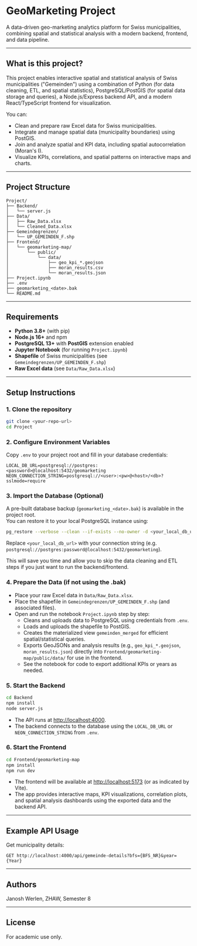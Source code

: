 # GeoMarketing Project

A data-driven geo-marketing analytics platform for Swiss municipalities, combining spatial and statistical analysis with a modern backend, frontend, and data pipeline.

---

## What is this project?

This project enables interactive spatial and statistical analysis of Swiss municipalities ("Gemeinden") using a combination of Python (for data cleaning, ETL, and spatial statistics), PostgreSQL/PostGIS (for spatial data storage and queries), a Node.js/Express backend API, and a modern React/TypeScript frontend for visualization.

You can:
- Clean and prepare raw Excel data for Swiss municipalities.
- Integrate and manage spatial data (municipality boundaries) using PostGIS.
- Join and analyze spatial and KPI data, including spatial autocorrelation (Moran's I).
- Visualize KPIs, correlations, and spatial patterns on interactive maps and charts.

---

## Project Structure

```
Project/
├── Backend/
│   └── server.js
├── Data/
│   ├── Raw_Data.xlsx
│   └── Cleaned_Data.xlsx
├── Gemeindegrenzen/
│   └── UP_GEMEINDEN_F.shp
├── Frontend/
│   └── geomarketing-map/
│       └── public/
│           └── data/
│               ├── geo_kpi_*.geojson
│               ├── moran_results.csv
│               └── moran_results.json
├── Project.ipynb
├── .env
├── geomarketing_<date>.bak
└── README.md
```

---

## Requirements

- **Python 3.8+** (with pip)
- **Node.js 16+** and npm
- **PostgreSQL 13+** with **PostGIS** extension enabled
- **Jupyter Notebook** (for running `Project.ipynb`)
- **Shapefile** of Swiss municipalities (see `Gemeindegrenzen/UP_GEMEINDEN_F.shp`)
- **Raw Excel data** (see `Data/Raw_Data.xlsx`)

---

## Setup Instructions

### 1. Clone the repository

```sh
git clone <your-repo-url>
cd Project
```

### 2. Configure Environment Variables

Copy `.env` to your project root and fill in your database credentials:

```
LOCAL_DB_URL=postgresql://postgres:<password>@localhost:5432/geomarketing
NEON_CONNECTION_STRING=postgresql://<user>:<pw>@<host>/<db>?sslmode=require
```

### 3. Import the Database (Optional)

A pre-built database backup (`geomarketing_<date>.bak`) is available in the project root.  
You can restore it to your local PostgreSQL instance using:

```sh
pg_restore --verbose --clean --if-exists --no-owner -d <your_local_db_url> geomarketing_<date>.bak
```

Replace `<your_local_db_url>` with your connection string (e.g. `postgresql://postgres:password@localhost:5432/geomarketing`).

This will save you time and allow you to skip the data cleaning and ETL steps if you just want to run the backend/frontend.

### 4. Prepare the Data (if not using the .bak)

- Place your raw Excel data in `Data/Raw_Data.xlsx`.
- Place the shapefile in `Gemeindegrenzen/UP_GEMEINDEN_F.shp` (and associated files).
- Open and run the notebook `Project.ipynb` step by step:
  - Cleans and uploads data to PostgreSQL using credentials from `.env`.
  - Loads and uploads the shapefile to PostGIS.
  - Creates the materialized view `gemeinden_merged` for efficient spatial/statistical queries.
  - Exports GeoJSONs and analysis results (e.g., `geo_kpi_*.geojson`, `moran_results.json`) directly into `Frontend/geomarketing-map/public/data/` for use in the frontend.
  - See the notebook for code to export additional KPIs or years as needed.

### 5. Start the Backend

```sh
cd Backend
npm install
node server.js
```
- The API runs at [http://localhost:4000](http://localhost:4000).
- The backend connects to the database using the `LOCAL_DB_URL` or `NEON_CONNECTION_STRING` from `.env`.

### 6. Start the Frontend

```sh
cd Frontend/geomarketing-map
npm install
npm run dev
```
- The frontend will be available at [http://localhost:5173](http://localhost:5173) (or as indicated by Vite).
- The app provides interactive maps, KPI visualizations, correlation plots, and spatial analysis dashboards using the exported data and the backend API.

---

## Example API Usage

Get municipality details:
```
GET http://localhost:4000/api/gemeinde-details?bfs={BFS_NR}&year={Year}
```

---

## Authors

Janosh Werlen, ZHAW, Semester 8

---

## License

For academic use only.